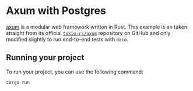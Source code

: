 # Axum with Postgres

[axum][axum-repo] is a modular web framework written in Rust. This example is an
taken straight from its official [`tokio-rs/axum`][axum-repo] repository on
GitHub and only modified slightly to run end-to-end tests with `doco`.

## Running your project

To run your project, you can use the following command:

```shell
cargo run
```

[axum-repo]: https://github.com/tokio-rs/axum

